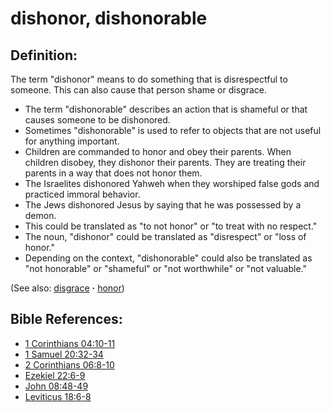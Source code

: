 # dishonor, dishonorable #

## Definition: ##

The term "dishonor" means to do something that is disrespectful to someone. This can also cause that person shame or disgrace.

* The term "dishonorable" describes an action that is shameful or that causes someone to be dishonored.
* Sometimes "dishonorable" is used to refer to objects that are not useful for anything important.
* Children are commanded to honor and obey their parents. When children disobey, they dishonor their parents. They are treating their parents in a way that does not honor them.
* The Israelites dishonored Yahweh when they worshiped false gods and practiced immoral behavior.
* The Jews dishonored Jesus by saying that he was possessed by a demon.
* This could be translated as "to not honor" or "to treat with no respect."
* The noun, "dishonor" could be translated as "disrespect" or "loss of honor."
* Depending on the context, "dishonorable" could also be translated as "not honorable" or "shameful" or "not worthwhile" or "not valuable."

(See also: [disgrace](../other/disgrace.md) **·** [honor](../other/honor.md))

## Bible References: ##

* [1 Corinthians 04:10-11](https://door43.org/en/bible/notes/1co/04/10)
* [1 Samuel 20:32-34](https://door43.org/en/bible/notes/1sa/20/32)
* [2 Corinthians 06:8-10](https://door43.org/en/bible/notes/2co/06/08)
* [Ezekiel 22:6-9](https://door43.org/en/bible/notes/ezk/22/06)
* [John 08:48-49](https://door43.org/en/bible/notes/jhn/08/48)
* [Leviticus 18:6-8](https://door43.org/en/bible/notes/lev/18/06)

